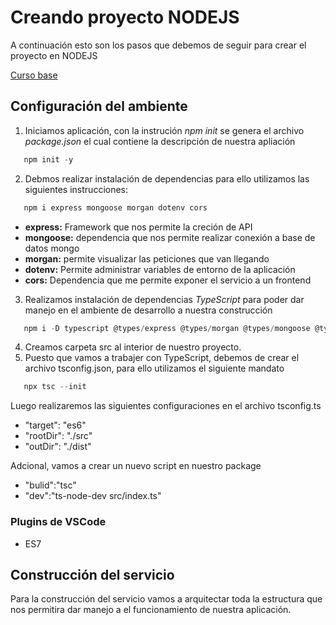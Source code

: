 # Creando proyecto NODEJS

A continuación esto son los pasos que debemos de seguir para crear el proyecto en NODEJS

[Curso base](https://www.youtube.com/watch?v=_RZ-T6TxP7w&list=RDCMUCX9NJ471o7Wie1DQe94RVIg&start_radio=1&rv=_RZ-T6TxP7w&t=17&ab_channel=FaztCodeFaztCode)

## Configuración del ambiente

1. Iniciamos aplicación, con la instrución *npm init* se genera el archivo *package.json* el cual contiene la descripción de nuestra apliación
~~~powershell
   npm init -y
~~~
2. Debmos realizar instalación de dependencias para ello utilizamos las siguientes instrucciones:
~~~powershell
   npm i express mongoose morgan dotenv cors
~~~

   * **express:** Framework que nos permite la creción de API
   * **mongoose:** dependencia que nos permite realizar conexión a base de datos mongo
   * **morgan:** permite visualizar las peticiones que van llegando
   * **dotenv:** Permite administrar variables de entorno de la aplicación
   * **cors:** Dependencia que me permite exponer el servicio a un frontend

3. Realizamos instalación de dependencias *TypeScript* para poder dar manejo en el ambiente de desarrollo a nuestra construcción
~~~powershell
   npm i -D typescript @types/express @types/morgan @types/mongoose @types/cors @types/node ts-node-dev
~~~

4. Creamos carpeta src al interior de nuestro proyecto.
5. Puesto que vamos a trabajer con TypeScript, debemos de crear el archivo tsconfig.json, para ello utilizamos el siguiente mandato
~~~powershell
   npx tsc --init
~~~
Luego realizaremos las siguientes configuraciones en el archivo tsconfig.ts
* "target": "es6"
* "rootDir": "./src"
* "outDir": "./dist"

Adcional, vamos a crear un nuevo script en nuestro package
* "bulid":"tsc"
* "dev":"ts-node-dev src/index.ts"

### Plugins de VSCode
* ES7

## Construcción del servicio
Para la construcción del servicio vamos a arquitectar toda la estructura que nos permitira dar manejo a el funcionamiento de nuestra aplicación.